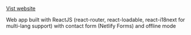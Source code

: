 [Vist website](https://sharp-meitner-0ef3c2.netlify.com)

Web app built with ReactJS (react-router, react-loadable, react-i18next for multi-lang support) with contact form (Netlify Forms) and offline mode
